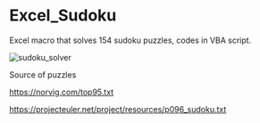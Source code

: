 # Excel_Sudoku
Excel macro that solves 154 sudoku puzzles, codes in VBA script.


![sudoku_solver](https://user-images.githubusercontent.com/32192638/158045568-bf9e567a-89e2-4d56-a969-c90954f1b6b2.png)


Source of puzzles

https://norvig.com/top95.txt

https://projecteuler.net/project/resources/p096_sudoku.txt

